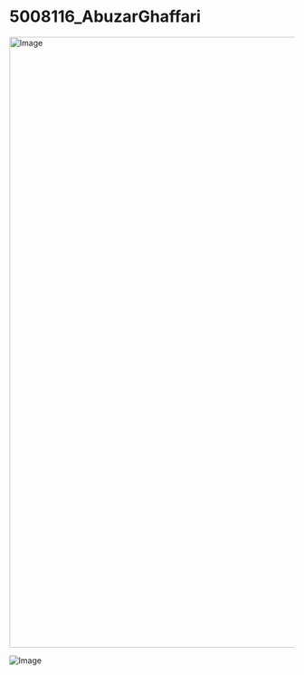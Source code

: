 # 5008116_AbuzarGhaffari

<img width="1920" height="1080" alt="Image" src="https://github.com/user-attachments/assets/968f6e4d-4138-42cc-b592-e7ff0b5e1ed3" />


![Image](https://github.com/user-attachments/assets/b58cc0de-e43c-43b4-9b69-e73a5fb5d27f)
